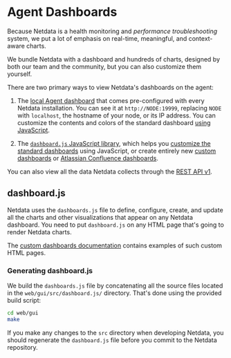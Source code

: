 # Agent Dashboards

Because Netdata is a health monitoring and _performance troubleshooting_ system,
we put a lot of emphasis on real-time, meaningful, and context-aware charts.

We bundle Netdata with a dashboard and hundreds of charts, designed by both our
team and the community, but you can also customize them yourself.

There are two primary ways to view Netdata's dashboards on the agent:

1.  The [local Agent dashboard](https://github.com/netdata/netdata/blob/master/web/gui/README.md) that comes pre-configured with every Netdata installation. You can
    see it at `http://NODE:19999`, replacing `NODE` with `localhost`, the hostname of your node, or its IP address. You
    can customize the contents and colors of the standard dashboard [using
    JavaScript](https://github.com/netdata/netdata/blob/master/web/gui/README.md#customizing-the-local-dashboard).

2.  The [`dashboard.js` JavaScript library](#dashboardjs), which helps you
   [customize the standard dashboards](https://github.com/netdata/netdata/blob/master/web/gui/README.md#customizing-the-local-dashboard)
   using JavaScript, or create entirely new [custom dashboards](https://github.com/netdata/netdata/blob/master/web/gui/custom/README.md) or
   [Atlassian Confluence dashboards](https://github.com/netdata/netdata/blob/master/web/gui/confluence/README.md).

You can also view all the data Netdata collects through the [REST API v1](https://github.com/netdata/netdata/blob/master/web/api/README.md#netdata-rest-api).

## dashboard.js

Netdata uses the `dashboards.js` file to define, configure, create, and update
all the charts and other visualizations that appear on any Netdata dashboard.
You need to put `dashboard.js` on any HTML page that's going to render Netdata
charts.

The [custom dashboards documentation](https://github.com/netdata/netdata/blob/master/web/gui/custom/README.md) contains examples of such
custom HTML pages.

### Generating dashboard.js

We build the `dashboards.js` file by concatenating all the source files located
in the `web/gui/src/dashboard.js/` directory. That's done using the provided
build script:

```sh
cd web/gui
make
```

If you make any changes to the `src` directory when developing Netdata, you
should regenerate the `dashboard.js` file before you commit to the Netdata
repository.
